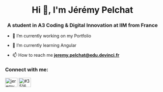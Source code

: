 <h1 align="center">Hi 👋, I'm Jérémy Pelchat</h1>
<h3 align="center">A student in A3 Coding & Digital Innovation at IIM from France</h3>

- 🔭 I’m currently working on my Portfolio

- 🌱 I’m currently learning Angular

- 📫 How to reach me **jeremy.pelchat@edu.devinci.fr**

<h3 align="left">Connect with me:</h3>
<p align="left">
<a href="https://linkedin.com/in/jeremy pelchat" target="blank"><img align="center" src="https://raw.githubusercontent.com/rahuldkjain/github-profile-readme-generator/master/src/images/icons/Social/linked-in-alt.svg" alt="jeremy pelchat" height="30" width="40" /></a>
<a href="https://discord.gg/#3516" target="blank"><img align="center" src="https://raw.githubusercontent.com/rahuldkjain/github-profile-readme-generator/master/src/images/icons/Social/discord.svg" alt="#3516" height="30" width="40" /></a>
</p>
